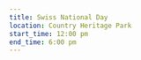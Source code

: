 ```yaml
---
title: Swiss National Day
location: Country Heritage Park
start_time: 12:00 pm
end_time: 6:00 pm
---
```

